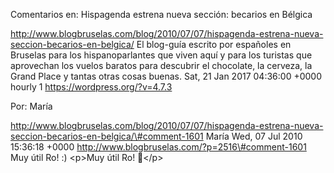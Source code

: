 Comentarios en: Hispagenda estrena nueva sección: becarios en Bélgica

http://www.blogbruselas.com/blog/2010/07/07/hispagenda-estrena-nueva-seccion-becarios-en-belgica/
El blog-guía escrito por españoles en Bruselas para los hispanoparlantes
que viven aquí y para los turistas que aprovechan los vuelos baratos
para descubrir el chocolate, la cerveza, la Grand Place y tantas otras
cosas buenas. Sat, 21 Jan 2017 04:36:00 +0000 hourly 1
https://wordpress.org/?v=4.7.3

Por: María

http://www.blogbruselas.com/blog/2010/07/07/hispagenda-estrena-nueva-seccion-becarios-en-belgica/\#comment-1601
María Wed, 07 Jul 2010 15:36:18 +0000
http://www.blogbruselas.com/?p=2516\#comment-1601 Muy útil Ro! :)
\<p\>Muy útil Ro! 🙂\</p\>
